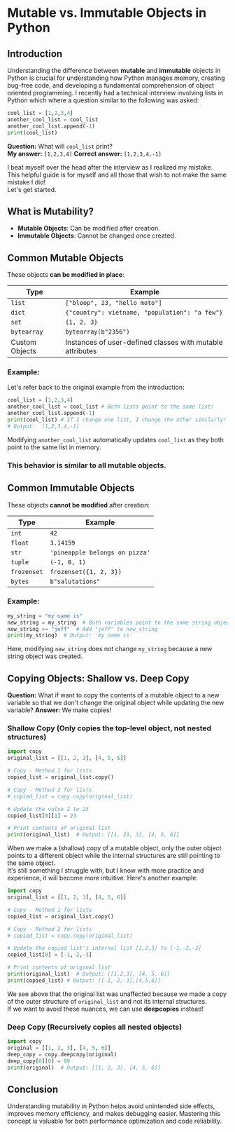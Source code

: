 
# Mutable vs. Immutable Objects in Python

## Introduction
Understanding the difference between **mutable** and **immutable** objects in Python is crucial for understanding how Python manages memory, creating bug-free code, and developing a fundamental comprehension of object oriented programming.  I recently had a technical interview involving lists in Python which where a question similar to the following was asked:

```python
cool_list = [1,2,3,4]
another_cool_list = cool_list
another_cool_list.append(-1)
print(cool_list)
```

**Question:**  What will ```cool_list``` print?  
**My answer:**  ```[1,2,3,4]```
**Correct answer:** ```[1,2,3,4,-1]```  

I beat myself over the head after the interview as I realized my mistake.  
This helpful guide is for myself and all those that wish to not make the same mistake I did!  
Let's get started.


## What is Mutability?
- **Mutable Objects**: Can be modified after creation.
- **Immutable Objects**: Cannot be changed once created.

## Common Mutable Objects
These objects **can be modified in place**:

| Type | Example |
|------|---------|
| `list` | `["bloop", 23, "hello moto"]` |
| `dict` | `{"country": vietname, "population": "a few"}` |
| `set` | `{1, 2, 3}` |
| `bytearray` | `bytearray(b"2356")` |
| Custom Objects | Instances of user-defined classes with mutable attributes |

### Example:
Let's refer back to the original example from the introduction:
```python
cool_list = [1,2,3,4]
another_cool_list = cool_list # Both lists point to the same list!
another_cool_list.append(-1)
print(cool_list) # If I change one list, I change the other similarly!
# Output:  [1,2,3,4,-1]
```
Modifying ```another_cool_list``` automatically updates ```cool_list``` as they both point to the same list in memory.  
### This behavior is similar to all mutable objects. ###

## Common Immutable Objects
These objects **cannot be modified** after creation:

| Type | Example |
|------|---------|
| `int` | `42` |
| `float` | `3.14159` |
| `str` | `'pineapple belongs on pizza'` |
| `tuple` | `(-1, 0, 1)` |
| `frozenset` | `frozenset({1, 2, 3})` |
| `bytes` | `b"salutations"` |

### Example:
```python
my_string = "my name is"
new_string = my_string  # Both variables point to the same string object!
new_string += "jeff"  # Add "jeff" to new_string
print(my_string)  # Output: 'my name is'
```
Here, modifying `new_string` does not change `my_string` because a new string object was created.

## Copying Objects: Shallow vs. Deep Copy
**Question:** What if want to copy the contents of a mutable object to a new variable so that we don't change the original object while updating the new variable?
**Answer:** We make copies!

### Shallow Copy (Only copies the top-level object, not nested structures)
```python
import copy
original_list = [[1, 2, 3], [4, 5, 6]]

# Copy - Method 1 for lists
copied_list = original_list.copy()

# Copy - Method 2 for lists
# copied_list = copy.copy(original_list)

# Update the value 2 to 23
copied_list[0][1] = 23

# Print contents of original list
print(original_list)  # Output: [[1, 23, 3], [4, 5, 6]]
```

When we make a (shallow) copy of a mutable object, only the outer object points to a different object while the internal structures are still pointing to the same object.  
It's still something I struggle with, but I know with more practice and experience, it will become more intuitive.  Here's another example:

```python
import copy
original_list = [[1, 2, 3], [4, 5, 6]]

# Copy - Method 1 for lists
copied_list = original_list.copy()

# Copy - Method 2 for lists
# copied_list = copy.copy(original_list)

# Update the copied list's internal list [1,2,3] to [-1,-2,-3]
copied_list[0] = [-1,-2,-3]

# Print contents of original list
print(original_list)  # Output: [[1,2,3], [4, 5, 6]]
print(copied_list) # Output: [[-1,-2,-3],[4,5,6]]  
```
We see above that the original list was unaffected because we made a copy of the outer structure of ```original_list``` and not its internal structures.  
If we want to avoid these nuances, we can use **deepcopies** instead!

### Deep Copy (Recursively copies all nested objects)
```python
import copy
original = [[1, 2, 3], [4, 5, 6]]
deep_copy = copy.deepcopy(original)
deep_copy[0][0] = 99
print(original)  # Output: [[1, 2, 3], [4, 5, 6]]
```

## Conclusion
Understanding mutability in Python helps avoid unintended side effects, improves memory efficiency, and makes debugging easier. Mastering this concept is valuable for both performance optimization and code reliability.
